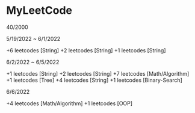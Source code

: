 # MyLeetCode
40/2000

5/19/2022 ~ 6/1/2022

+6 leetcodes [String]
+2 leetcodes [String]
+1 leetcodes [String]

6/2/2022 ~ 6/5/2022

+1 leetcodes [String]
+2 leetcodes [String]
+7 leetcodes [Math/Algorithm]
+1 leetcodes [Tree]
+4 leetcodes [String]
+1 leetcodes [Binary-Search]

6/6/2022

+4 leetcodes [Math/Algorithm]
+1 leetcodes [OOP]
